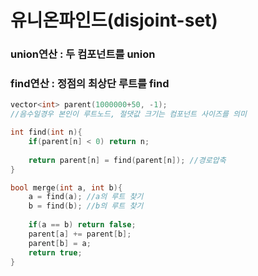 # 유니온파인드(disjoint-set)
### union연산 : 두 컴포넌트를 union
### find연산 : 정점의 최상단 루트를 find
```c++
vector<int> parent(1000000+50, -1);
//음수일경우 본인이 루트노드, 절댓값 크기는 컴포넌트 사이즈를 의미

int find(int n){
	if(parent[n] < 0) return n;
	
	return parent[n] = find(parent[n]); //경로압축
}

bool merge(int a, int b){
	a = find(a); //a의 루트 찾기 
	b = find(b); //b의 루트 찾기 
	
	if(a == b) return false;
	parent[a] += parent[b];
	parent[b] = a;
	return true;
}
```
